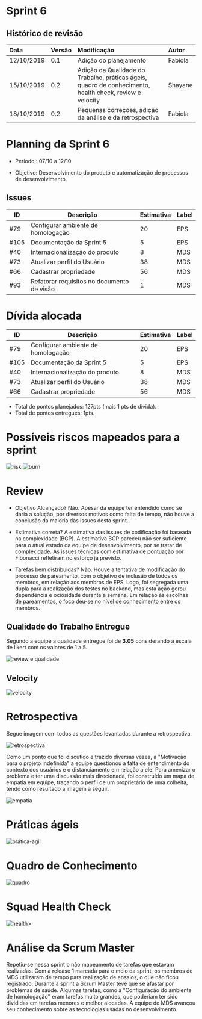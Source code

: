 # Sprint 6

## Histórico de revisão
| Data   | Versão | Modificação  | Autor  |
| :- | :- | :- | :- |
| 12/10/2019 | 0.1 | Adição do planejamento  |  Fabíola |
| 15/10/2019 | 0.2 | Adição da Qualidade do Trabalho, práticas ágeis, quadro de conhecimento, health check, review e velocity |  Shayane |
| 18/10/2019 | 0.2 | Pequenas correções, adição da análise e da retrospectiva |  Fabíola |

# Planning da Sprint 6

- Período : 07/10 a 12/10

- Objetivo: Desenvolvimento do produto e automatização de processos de desenvolvimento.

## Issues

| ID | Descrição | Estimativa | Label |
| ---|-----------|------------|-------|
| #79 | Configurar ambiente de homologação | 20 | EPS |
| #105 | Documentação da Sprint 5 | 5 | EPS |
| #40 | Internacionalização do produto | 8 | MDS |
| #73 | Atualizar perfil do Usuário | 38 | MDS |
| #66 | Cadastrar propriedade| 56 | MDS | 
| #93 | Refatorar requisitos no documento de visão | 1 | MDS |

# Dívida alocada

ID | Descrição | Estimativa | Label|
---|-----------|------------|-------|
| #79 | Configurar ambiente de homologação | 20 | EPS |
| #105 | Documentação da Sprint 5 | 5 | EPS |
| #40 | Internacionalização do produto | 8 | MDS |
| #73 | Atualizar perfil do Usuário | 38 | MDS |
| #66 | Cadastrar propriedade| 56 | MDS | 

 - Total de pontos planejados: 127pts (mais 1 pts de dívida).
 - Total de pontos entregues: 1pts.

 # Possíveis riscos mapeados para a sprint

![risk](../img/gerenciamento/risks6.png)
![burn](../img/gerenciamento/burn6.png")

# Review

- Objetivo Alcançado? Não. Apesar da equipe ter entendido como se daria a solução, por diversos motivos como falta de tempo, não houve a conclusão da maioria das issues desta sprint.

- Estimativa correta? A estimativa das issues de codificação foi baseada na complexidade (BCP). A estimativa BCP pareceu não ser suficiente para o atual estado da equipe de desenvolvimento, por se tratar de complexidade. As issues técnicas com estimativa de pontuação por Fibonacci refletiram no esforço já previsto. 

- Tarefas bem distribuidas? Não. Houve a tentativa de modificação do processo de pareamento, com o objetivo de inclusão de todos os membros, em relação aos membros de EPS. Logo, foi segregada uma dupla para a realização dos testes no backend, mas esta ação gerou dependência e ociosidade durante a semana. Em relação às escolhas de pareamentos, o foco deu-se no nível de conhecimento entre os membros.


## Qualidade do Trabalho Entregue

Segundo a equipe a qualidade entregue foi de **3.05** considerando a escala de likert com os valores de 1 a 5.

![review e qualidade](../img/gerenciamento/review6.png)

## Velocity

![velocity](../img/gerenciamento/velocity6.png)

# Retrospectiva

Segue imagem com todos as questões levantadas durante a retrospectiva.

![retrospectiva](../img/gerenciamento/retrospective6.png)


Como um ponto que foi discutido e trazido diversas vezes, a "Motivação para o projeto indefinida" a equipe questionou a falta de entendimento do contexto dos usuários e o distanciamento em relação a ele. Para amenizar o problema e ter uma discussão mais direcionada, foi construído um mapa de empatia em equipe, traçando o perfil de um proprietário de uma colheita, tendo como resultado a imagem a seguir.

![empatia](../img/gerenciamento/empatia.png)


# Práticas ágeis 

![prática-agil](../img/gerenciamento/agil6.png)

# Quadro de Conhecimento

![quadro](../img/gerenciamento/conhecimento6.png)

# Squad Health Check

![health](../img/gerenciamento/health6.png)>

# Análise da Scrum Master

Repetiu-se nessa sprint o não mapeamento de tarefas que estavam realizadas. Com a release 1 marcada para o meio da sprint, os membros de MDS utilizaram de tempo para realização de ensaios, o que não ficou registrado. Durante a sprint a Scrum Master teve que se afastar por problemas de saúde. Algumas tarefas, como a "Configuração do ambiente de homologação" eram tarefas muito grandes, que poderiam ter sido divididas em tarefas menores e melhor alocadas. A equipe de MDS avançou seu conhecimento sobre as tecnologias usadas no desenvolvimento.

